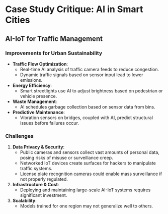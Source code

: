# Case Study Critique: AI in Smart Cities

## AI-IoT for Traffic Management

### Improvements for Urban Sustainability

- **Traffic Flow Optimization**:
  - Real-time AI analysis of traffic camera feeds to reduce congestion.
  - Dynamic traffic signals based on sensor input lead to lower emissions.
- **Energy Efficiency**:
  - Smart streetlights use AI to adjust brightness based on pedestrian or vehicle presence.
- **Waste Management**:
  - AI schedules garbage collection based on sensor data from bins.
- **Predictive Maintenance**:
  - Vibration sensors on bridges, coupled with AI, predict structural issues before failures occur.

### Challenges

1. **Data Privacy & Security**:
   - Public cameras and sensors collect vast amounts of personal data, posing risks of misuse or surveillance creep.
   - Networked IoT devices create surfaces for hackers to manipulate traffic systems.
   - License plate recognition cameras could enable mass surveillance if not properly regulated.
2. **Infrastructure & Cost**:
   - Deploying and maintaining large-scale AI-IoT systems requires significant investment.
3. **Scalability**:
   - Models trained for one region may not generalize well to others.
